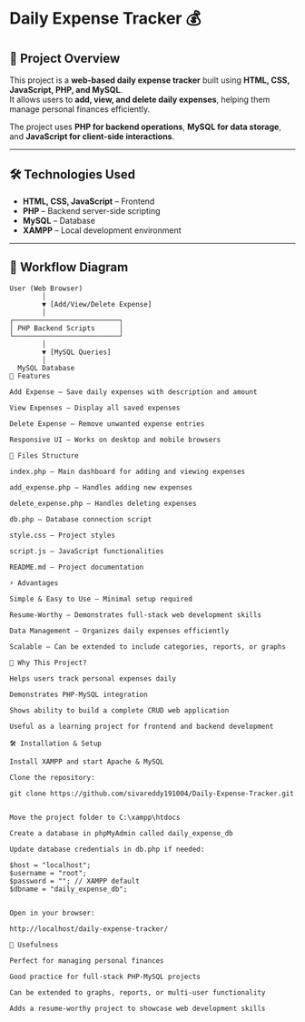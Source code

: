 # Daily Expense Tracker 💰

## 📌 Project Overview
This project is a **web-based daily expense tracker** built using **HTML, CSS, JavaScript, PHP, and MySQL**.  
It allows users to **add, view, and delete daily expenses**, helping them manage personal finances efficiently.  

The project uses **PHP for backend operations**, **MySQL for data storage**, and **JavaScript for client-side interactions**.  

---

## 🛠 Technologies Used
- **HTML, CSS, JavaScript** – Frontend
- **PHP** – Backend server-side scripting
- **MySQL** – Database
- **XAMPP** – Local development environment

---

## 🔄 Workflow Diagram
```text
User (Web Browser)
        │
        ▼ [Add/View/Delete Expense]
        │
┌──────────────────────────┐
│ PHP Backend Scripts      │
└──────────────────────────┘
        │
        ▼ [MySQL Queries]
        │
  MySQL Database
🚀 Features

Add Expense – Save daily expenses with description and amount

View Expenses – Display all saved expenses

Delete Expense – Remove unwanted expense entries

Responsive UI – Works on desktop and mobile browsers

📂 Files Structure

index.php – Main dashboard for adding and viewing expenses

add_expense.php – Handles adding new expenses

delete_expense.php – Handles deleting expenses

db.php – Database connection script

style.css – Project styles

script.js – JavaScript functionalities

README.md – Project documentation

⚡ Advantages

Simple & Easy to Use – Minimal setup required

Resume-Worthy – Demonstrates full-stack web development skills

Data Management – Organizes daily expenses efficiently

Scalable – Can be extended to include categories, reports, or graphs

📖 Why This Project?

Helps users track personal expenses daily

Demonstrates PHP-MySQL integration

Shows ability to build a complete CRUD web application

Useful as a learning project for frontend and backend development

🛠 Installation & Setup

Install XAMPP and start Apache & MySQL

Clone the repository:

git clone https://github.com/sivareddy191004/Daily-Expense-Tracker.git


Move the project folder to C:\xampp\htdocs

Create a database in phpMyAdmin called daily_expense_db

Update database credentials in db.php if needed:

$host = "localhost";
$username = "root";
$password = ""; // XAMPP default
$dbname = "daily_expense_db";


Open in your browser:

http://localhost/daily-expense-tracker/

📌 Usefulness

Perfect for managing personal finances

Good practice for full-stack PHP-MySQL projects

Can be extended to graphs, reports, or multi-user functionality

Adds a resume-worthy project to showcase web development skills